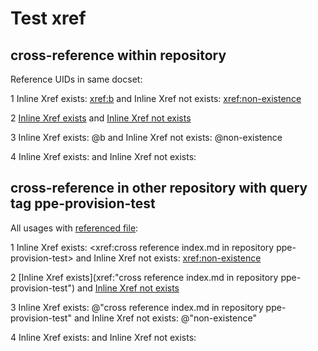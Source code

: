 # Test xref 


## cross-reference within repository

Reference UIDs in same docset:

1 Inline Xref exists: <xref:b> and Inline Xref not exists: <xref:non-existence>

2 [Inline Xref exists](xref:b) and [Inline Xref not exists](xref:non-existence)

3 Inline Xref exists: @b and Inline Xref not exists: @non-existence

4 Inline Xref exists: <xref href="b"/> and Inline Xref not exists: <xref href="non-existence"/> 


## cross-reference in other repository with query tag ppe-provision-test

All usages with [referenced file](https://github.com/v-pegao/ppe-provision-test/blob/master/ppe-provision-test/index.md):

1 Inline Xref exists: <xref:cross reference index.md in repository ppe-provision-test> and Inline Xref not exists: <xref:non-existence>

2 [Inline Xref exists](xref:"cross reference index.md in repository ppe-provision-test") and [Inline Xref not exists](xref:non-existence)

3 Inline Xref exists: @"cross reference index.md in repository ppe-provision-test" and Inline Xref not exists: @"non-existence"

4 Inline Xref exists: <xref href="cross reference index.md in repository ppe-provision-test"/> and Inline Xref not exists: <xref href="non-existence"/> 
